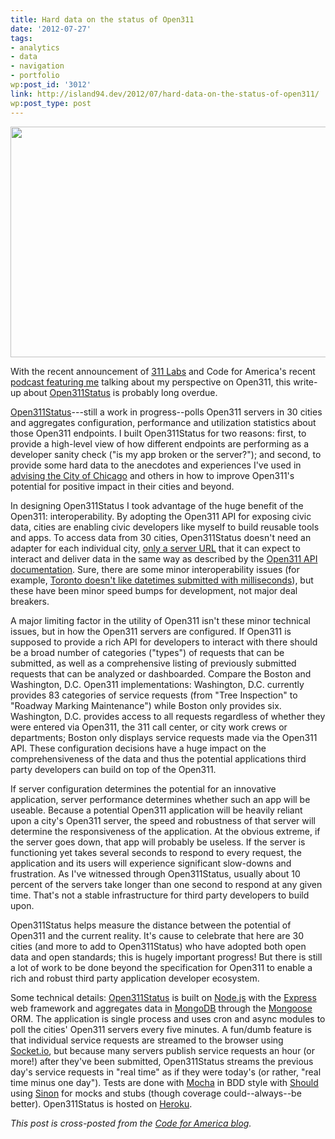 ```yaml
---
title: Hard data on the status of Open311
date: '2012-07-27'
tags:
- analytics
- data
- navigation
- portfolio
wp:post_id: '3012'
link: http://island94.dev/2012/07/hard-data-on-the-status-of-open311/
wp:post_type: post
---
```


<img class="aligncenter size-medium wp-image-3013" title="open311status.herokuapp-2" src="http://www.island94.org/wp-content/uploads/2012/11/open311status.herokuapp-2-600x369.png" alt="" width="600" height="369" />

With the recent announcement of <a href="http://codeforamerica.org/2012/07/12/hello-311-labs/">311 Labs</a> and Code for America's recent <a href="http://codeforamerica.org/2012/07/23/open311-reality-check-how-usable-is-the-api-for-developers/">podcast featuring me</a> talking about my perspective on Open311, this write-up about <a href="http://open311status.herokuapp.com">Open311Status</a> is probably long overdue.

<a href="http://open311status.herokuapp.com">Open311Status</a>---still a work in progress--polls Open311 servers in 30 cities and aggregates configuration, performance and utilization statistics about those Open311 endpoints. I built Open311Status for two reasons: first, to provide a high-level view of how different endpoints are performing as a developer sanity check ("is my app broken or the server?"); and second, to provide some hard data to the anecdotes and experiences I've used in <a href="http://codeforamerica.org/2012-partners/chicago/">advising the City of Chicago</a> and others in how to improve Open311's potential for positive impact in their cities and beyond.

In designing Open311Status I took advantage of the huge benefit of the Open311: interoperability. By adopting the Open311 API for exposing civic data, cities are enabling civic developers like myself to build reusable tools and apps. To access data from 30 cities, Open311Status doesn't need an adapter for each individual city, <a href="https://github.com/codeforamerica/open311status/blob/master/lib/endpoints.json">only a server URL</a> that it can expect to interact and deliver data in the same way as described by the <a href="http://wiki.open311.org/GeoReport_v2">Open311 API documentation</a>. Sure, there are some minor interoperability issues (for example, <a href="http://tracker.open311.org/ticket/95">Toronto doesn't like datetimes submitted with milliseconds</a>), but these have been minor speed bumps for development, not major deal breakers.

A major limiting factor in the utility of Open311 isn't these minor technical issues, but in how the Open311 servers are configured. If Open311 is supposed to provide a rich API for developers to interact with there should be a broad number of categories ("types") of requests that can be submitted, as well as a comprehensive listing of previously submitted requests that can be analyzed or dashboarded. Compare the Boston and Washington, D.C. Open311 implementations: Washington, D.C. currently provides 83 categories of service requests (from "Tree Inspection" to "Roadway Marking Maintenance") while Boston only provides six. Washington, D.C. provides access to all requests regardless of whether they were entered via Open311, the 311 call center, or city work crews or departments; Boston only displays service requests made via the Open311 API. These configuration decisions have a huge impact on the comprehensiveness of the data and thus the potential applications third party developers can build on top of the Open311.

If server configuration determines the potential for an innovative application, server performance determines whether such an app will be useable. Because a potential Open311 application will be heavily reliant upon a city's Open311 server, the speed and robustness of that server will determine the responsiveness of the application. At the obvious extreme, if the server goes down, that app will probably be useless. If the server is functioning yet takes several seconds to respond to every request, the application and its users will experience significant slow-downs and frustration. As I've witnessed through Open311Status, usually about 10 percent of the servers take longer than one second to respond at any given time. That's not a stable infrastructure for third party developers to build upon.

Open311Status helps measure the distance between the potential of Open311 and the current reality. It's cause to celebrate that here are 30 cities (and more to add to Open311Status) who have adopted both open data and open standards; this is hugely important progress! But there is still a lot of work to be done beyond the specification for Open311 to enable a rich and robust third party application developer ecosystem.

Some technical details: <a href="http://open311status.herokuapp.com">Open311Status</a> is built on <a href="http://nodejs.org/">Node.js</a> with the <a href="http://expressjs.com/">Express</a> web framework and aggregates data in <a href="http://www.mongodb.org/">MongoDB</a> through the <a href="http://mongoosejs.com/">Mongoose</a> ORM. The application is single process and uses cron and async modules to poll the cities' Open311 servers every five minutes. A fun/dumb feature is that individual service requests are streamed to the browser using <a href="http://socket.io/">Socket.io</a>, but because many servers publish service requests an hour (or more!) after they've been submitted, Open311Status streams the previous day's service requests in "real time" as if they were today's (or rather, "real time minus one day"). Tests are done with <a href="http://visionmedia.github.com/mocha/">Mocha</a> in BDD style with <a href="https://github.com/visionmedia/should.js">Should</a> using <a href="http://sinonjs.org/">Sinon</a> for mocks and stubs (though coverage could--always--be better). Open311Status is hosted on <a href="http://www.heroku.com/">Heroku</a>.

<em>This post is cross-posted from the <a href="http://codeforamerica.org/2012/07/27/hard-data-on-the-status-of-open311/">Code for America blog</a>.</em>
